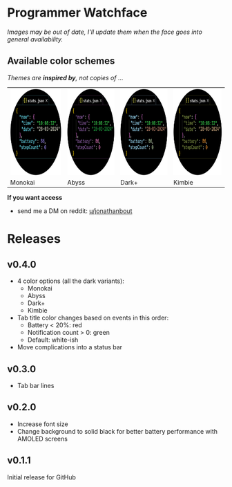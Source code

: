 # Programmer Watchface
_Images may be out of date, I'll update them when the face goes into general availability._

## Available color schemes
_Themes are **inspired by**, not copies of ..._

<div>
  <table>
    <tr>
      <td>
        <img src="images/per-theme/Monokai.png" width=200 height=200 />
      </td>
      <td>
        <img src="images/per-theme/Abyss.png" width=200 height=200 />
      </td>
      <td>
        <img src="images/per-theme/Dark-plus.png" width=200 height=200 />
      </td>
      <td>
        <img src="images/per-theme/Kimbie.png" width=200 height=200 />
      </td>
    </tr>
    <tr>
      <td>
        Monokai
      </td>
      <td>
        Abyss
      </td>
      <td>
        Dark+
      </td>
      <td>
        Kimbie
      </td>
    </tr>
  </table>
</div>

**If you want access**
- send me a DM on reddit: [u/jonathanbout](https://www.reddit.com/user/JonathanBout/)

# Releases

## v0.4.0
- 4 color options (all the dark variants):
  - Monokai
  - Abyss
  - Dark+
  - Kimbie
- Tab title color changes based on events in this order:
  - Battery < 20%: red
  - Notification count > 0: green
  - Default: white-ish
- Move complications into a status bar

## v0.3.0
- Tab bar lines

## v0.2.0
- Increase font size
- Change background to solid black for better battery performance with AMOLED screens

## v0.1.1
Initial release for GitHub
